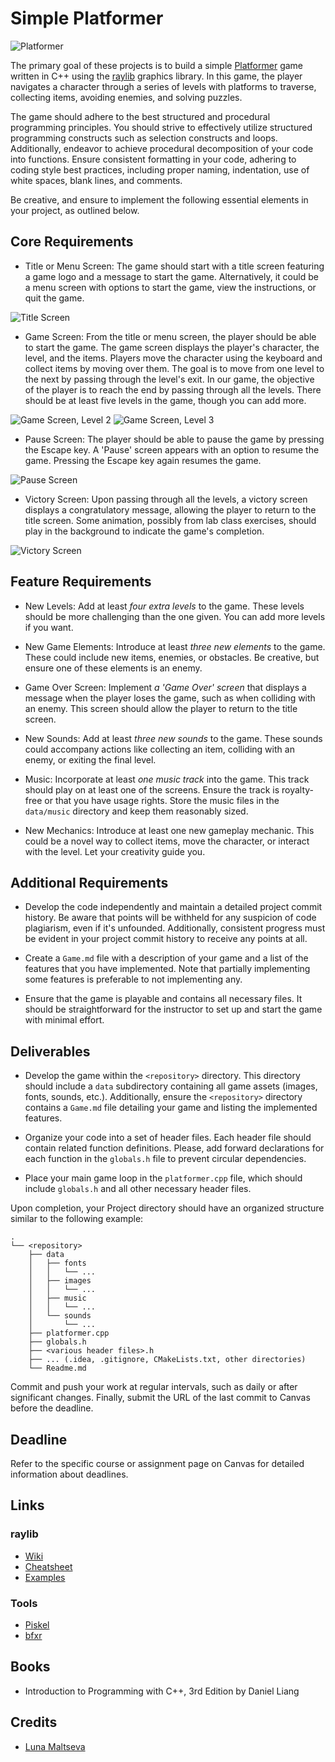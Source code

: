 Simple Platformer
=================

![Platformer](https://i.imgur.com/n01Q4Z8.png)

The primary goal of these projects is to build a simple [Platformer](https://en.wikipedia.org/wiki/Platformer) game written in C++ using the [raylib](https://www.raylib.com) graphics library. In this game, the player navigates a character through a series of levels with platforms to traverse, collecting items, avoiding enemies, and solving puzzles.

The game should adhere to the best structured and procedural programming principles. You should strive to effectively utilize structured programming constructs such as selection constructs and loops. Additionally, endeavor to achieve procedural decomposition of your code into functions. Ensure consistent formatting in your code, adhering to coding style best practices, including proper naming, indentation, use of white spaces, blank lines, and comments.

Be creative, and ensure to implement the following essential elements in your project, as outlined below.

## Core Requirements

* Title or Menu Screen: The game should start with a title screen featuring a game logo and a message to start the game. Alternatively, it could be a menu screen with options to start the game, view the instructions, or quit the game.

![Title Screen](https://i.imgur.com/8mf0IXG.png)

* Game Screen: From the title or menu screen, the player should be able to start the game. The game screen displays the player's character, the level, and the items. Players move the character using the keyboard and collect items by moving over them. The goal is to move from one level to the next by passing through the level's exit. In our game, the objective of the player is to reach the end by passing through all the levels. There should be at least five levels in the game, though you can add more.

![Game Screen, Level 2](https://i.imgur.com/z5n90qU.png)
![Game Screen, Level 3](https://i.imgur.com/3usivFu.png)

* Pause Screen: The player should be able to pause the game by pressing the Escape key. A 'Pause' screen appears with an option to resume the game. Pressing the Escape key again resumes the game.

![Pause Screen](https://i.imgur.com/N6pH72W.png)

* Victory Screen: Upon passing through all the levels, a victory screen displays a congratulatory message, allowing the player to return to the title screen. Some animation, possibly from lab class exercises, should play in the background to indicate the game's completion.

![Victory Screen](https://i.imgur.com/8X6809A.png)

## Feature Requirements

* New Levels: Add at least *four extra levels* to the game. These levels should be more challenging than the one given. You can add more levels if you want.

* New Game Elements: Introduce at least *three new elements* to the game. These could include new items, enemies, or obstacles. Be creative, but ensure one of these elements is an enemy.

* Game Over Screen: Implement *a 'Game Over' screen* that displays a message when the player loses the game, such as when colliding with an enemy. This screen should allow the player to return to the title screen.

* New Sounds: Add at least *three new sounds* to the game. These sounds could accompany actions like collecting an item, colliding with an enemy, or exiting the final level.

* Music: Incorporate at least *one music track* into the game. This track should play on at least one of the screens. Ensure the track is royalty-free or that you have usage rights. Store the music files in the `data/music` directory and keep them reasonably sized.

* New Mechanics: Introduce at least one new gameplay mechanic. This could be a novel way to collect items, move the character, or interact with the level. Let your creativity guide you.

## Additional Requirements

* Develop the code independently and maintain a detailed project commit history. Be aware that points will be withheld for any suspicion of code plagiarism, even if it's unfounded. Additionally, consistent progress must be evident in your project commit history to receive any points at all.

* Create a `Game.md` file with a description of your game and a list of the features that you have implemented. Note that partially implementing some features is preferable to not implementing any.

* Ensure that the game is playable and contains all necessary files. It should be straightforward for the instructor to set up and start the game with minimal effort.

## Deliverables

* Develop the game within the `<repository>` directory. This directory should include a `data` subdirectory containing all game assets (images, fonts, sounds, etc.). Additionally, ensure the `<repository>` directory contains a `Game.md` file detailing your game and listing the implemented features.

* Organize your code into a set of header files. Each header file should contain related function definitions. Please, add forward declarations for each function in the `globals.h` file to prevent circular dependencies.

* Place your main game loop in the `platformer.cpp` file, which should include `globals.h` and all other necessary header files.

Upon completion, your Project directory should have an organized structure similar to the following example:

```
.
└── <repository>
    ├── data
    │   ├── fonts
    │   │   └── ...
    │   ├── images
    │   │   └── ...
    │   ├── music
    │   │   └── ...
    │   └── sounds
    │       └── ...
    ├── platformer.cpp
    ├── globals.h
    ├── <various header files>.h
    ├── ... (.idea, .gitignore, CMakeLists.txt, other directories)
    └── Readme.md
```

Commit and push your work at regular intervals, such as daily or after significant changes. Finally, submit the URL of the last commit to Canvas before the deadline.

## Deadline

Refer to the specific course or assignment page on Canvas for detailed information about deadlines.

## Links

### raylib

* [Wiki](https://github.com/raysan5/raylib/wiki)
* [Cheatsheet](https://www.raylib.com/cheatsheet/cheatsheet.html)
* [Examples](https://www.raylib.com/examples.html)

### Tools

* [Piskel](https://www.piskelapp.com)
* [bfxr](https://www.bfxr.net)

## Books

* Introduction to Programming with C++, 3rd Edition by Daniel Liang

## Credits

* [Luna Maltseva](https://github.com/lunamaltseva)

